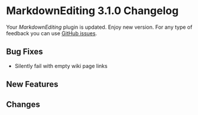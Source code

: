 # MarkdownEditing 3.1.0 Changelog

Your _MarkdownEditing_ plugin is updated. Enjoy new version. For any type of
feedback you can use [GitHub issues][issues].

## Bug Fixes

* Silently fail with empty wiki page links

## New Features

## Changes

[issues]: https://github.com/SublimeText-Markdown/MarkdownEditing/issues
